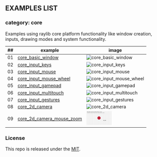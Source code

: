 ## EXAMPLES LIST

### category: core

Examples using raylib core platform functionality like window creation, inputs, drawing modes and system functionality.

| ## | example  | image  |
|----|----------|--------|
| 01 | [core_basic_window](01_core_basic_window/src/main.zig) | <img src="https://raw.githubusercontent.com/raysan5/raylib/master/examples/core/core_basic_window.png" alt="core_basic_window" width="80"> |
| 02 | [core_input_keys](02_core_input_keys/src/main.zig) | <img src="https://raw.githubusercontent.com/raysan5/raylib/master/examples/core/core_input_keys.png" alt="core_input_keys" width="80"> |
| 03 | [core_input_mouse](03_core_input_mouse/src/main.zig) | <img src="https://github.com/raysan5/raylib/raw/master/examples/core/core_input_mouse.png" alt="core_input_mouse" width="80"> |
| 04 | [core_input_mouse_wheel](04_core_input_mouse_wheel/src/main.zig) | <img src="https://github.com/raysan5/raylib/raw/master/examples/core/core_input_mouse_wheel.png" alt="core_input_mouse_wheel" width="80"> |
| 05 | [core_input_gamepad](05_core_input_gamepad/src/main.zig) | <img src="https://github.com/raysan5/raylib/raw/master/examples/core/core_input_gamepad.png" alt="core_input_gamepad" width="80"> |
| 06 | [core_input_multitouch](06_core_input_multitouch/src/main.zig) | <img src="https://github.com/raysan5/raylib/raw/master/examples/core/core_input_multitouch.png" alt="core_input_multitouch" width="80"> |
| 07 | [core_input_gestures](07_core_input_gestures/src/main.zig) | <img src="https://github.com/raysan5/raylib/raw/master/examples/core/core_input_gestures.png" alt="core_input_gestures" width="80"> |
| 08 | [core_2d_camera](08_core_2d_camera/src/main.zig) | <img src="https://github.com/raysan5/raylib/raw/master/examples/core/core_2d_camera.png" alt="core_2d_camera" width="80"> |
| 09 | [core_2d_camera_mouse_zoom](09_core_2d_camera_mouse_zoom/src/main.zig) | <img src="https://github.com/raysan5/raylib/raw/master/examples/core/core_2d_camera_mouse_zoom.png" alt="core_2d_camera_mouse_zoom" width="80"> |

### License

This repo is released under the [MIT](https://github.com/thechampagne/raylib-zig/blob/main/LICENSE).